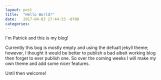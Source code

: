 ```yaml
---
layout: post
title:  "Hello World!"
date:   2017-04-03 17:44:33 -0700
categories: 
---
```

I'm Patrick and this is my blog!

Currently this bog is mostly empty and using the defualt jekyll theme; however, I thought it would be better to publish a bad albeit working blog then forget to ever publish one. So over the coming weeks I will make my own theme and add some nicer features.

Until then welcome!
